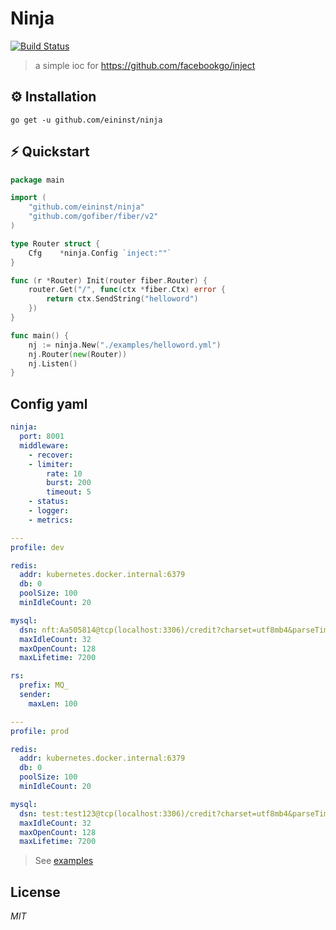 # Ninja

[![Build Status](https://travis-ci.org/ivpusic/grpool.svg?branch=master)](https://github.com/infinitasx/easi-go-aws)

> a simple ioc for https://github.com/facebookgo/inject

## ⚙ Installation

```text
go get -u github.com/eininst/ninja
```

## ⚡ Quickstart

```go
package main

import (
	"github.com/eininst/ninja"
	"github.com/gofiber/fiber/v2"
)

type Router struct {
    Cfg    *ninja.Config `inject:""`
}

func (r *Router) Init(router fiber.Router) {
    router.Get("/", func(ctx *fiber.Ctx) error {
        return ctx.SendString("helloword")
    })
}

func main() {
    nj := ninja.New("./examples/helloword.yml")
    nj.Router(new(Router))
    nj.Listen()
}
```


## Config yaml
```yaml
ninja:
  port: 8001
  middleware:
    - recover:
    - limiter:
        rate: 10
        burst: 200
        timeout: 5
    - status:
    - logger:
    - metrics:

---
profile: dev

redis:
  addr: kubernetes.docker.internal:6379
  db: 0
  poolSize: 100
  minIdleCount: 20

mysql:
  dsn: nft:Aa505814@tcp(localhost:3306)/credit?charset=utf8mb4&parseTime=True&loc=Local
  maxIdleCount: 32
  maxOpenCount: 128
  maxLifetime: 7200

rs:
  prefix: MQ_
  sender:
    maxLen: 100

---
profile: prod

redis:
  addr: kubernetes.docker.internal:6379
  db: 0
  poolSize: 100
  minIdleCount: 20

mysql:
  dsn: test:test123@tcp(localhost:3306)/credit?charset=utf8mb4&parseTime=True&loc=Local
  maxIdleCount: 32
  maxOpenCount: 128
  maxLifetime: 7200
```

> See [examples](/examples)
## License

*MIT*